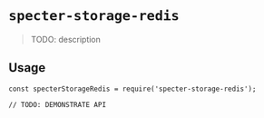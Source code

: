 # `specter-storage-redis`

> TODO: description

## Usage

```
const specterStorageRedis = require('specter-storage-redis');

// TODO: DEMONSTRATE API
```
